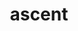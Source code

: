 ---
title: "ascent"
layout: cache
categories: [package, develop-2025-07-13]
meta: {"compilers": ["gcc@11.1.0", "gcc@11.4.0", "gcc@7.3.1", "gcc@7.5.0", "intel-oneapi-compilers@2025.1.0"], "num_specs": 10, "num_specs_by_stack": {"data-vis-sdk": 2, "e4s": 2, "e4s-neoverse-v2": 2, "e4s-oneapi": 1, "radiuss": 1, "radiuss-aws": 1, "radiuss-aws-aarch64": 1, "root": 10}, "oss": ["amzn2", "ubuntu18.04", "ubuntu20.04", "ubuntu22.04"], "platforms": ["linux"], "stacks": ["data-vis-sdk", "e4s", "e4s-neoverse-v2", "e4s-oneapi", "radiuss", "radiuss-aws", "radiuss-aws-aarch64", "root"], "targets": ["aarch64", "neoverse_v2", "x86_64_v3"], "versions": ["0.9.3"]}
spec_details: [{"compiler": "gcc@11.4.0", "hash": "2m7hiwagmbvm24yukeohx5ylzyjdsyoz", "os": "ubuntu22.04", "platform": "linux", "size": "-", "stacks": ["e4s", "root"], "target": "x86_64_v3", "variants": ["+adios2", "~babelflow", "+blt_find_mpi", "build_system=cmake", "build_type=Release", "~caliper", "commit=e69d6ec77938846caae8fea7ed988b1151ac9b81", "~cuda", "~doc", "+dray", "+fides", "~fortran", "generator=make", "~ipo", "~mfem", "+mpi", "~occa", "+openmp", "+python", "+raja", "~rocm", "+serial", "+shared", "~test", "+umpire", "+vtkh"], "versions": ["0.9.3"]}, {"compiler": "intel-oneapi-compilers@2025.1.0", "hash": "2xlrzfpixdrch2bkrjuokjvcbyqukers", "os": "ubuntu22.04", "platform": "linux", "size": "-", "stacks": ["e4s-oneapi", "root"], "target": "x86_64_v3", "variants": ["~adios2", "~babelflow", "+blt_find_mpi", "build_system=cmake", "build_type=Release", "~caliper", "commit=e69d6ec77938846caae8fea7ed988b1151ac9b81", "~cuda", "~doc", "~dray", "~fides", "+fortran", "generator=make", "~ipo", "~mfem", "+mpi", "~occa", "+openmp", "patches:=0dc417d", "~python", "+raja", "~rocm", "+serial", "+shared", "+test", "+umpire", "+vtkh"], "versions": ["0.9.3"]}, {"compiler": "gcc@11.4.0", "hash": "5vdphim5aiat5t3hq3rfessjwrs2ykrl", "os": "ubuntu22.04", "platform": "linux", "size": "-", "stacks": ["e4s", "root"], "target": "x86_64_v3", "variants": ["~adios2", "~babelflow", "+blt_find_mpi", "build_system=cmake", "build_type=Release", "~caliper", "commit=e69d6ec77938846caae8fea7ed988b1151ac9b81", "~cuda", "~doc", "~dray", "~fides", "+fortran", "generator=make", "~ipo", "~mfem", "+mpi", "~occa", "+openmp", "~python", "+raja", "~rocm", "+serial", "+shared", "+test", "+umpire", "+vtkh"], "versions": ["0.9.3"]}, {"compiler": "gcc@11.4.0", "hash": "hbahbg7pfh22izu3tyg5of5fi6b5urpz", "os": "ubuntu22.04", "platform": "linux", "size": "-", "stacks": ["e4s-neoverse-v2", "root"], "target": "neoverse_v2", "variants": ["+adios2", "~babelflow", "+blt_find_mpi", "build_system=cmake", "build_type=Release", "~caliper", "commit=e69d6ec77938846caae8fea7ed988b1151ac9b81", "~cuda", "~doc", "+dray", "+fides", "~fortran", "generator=make", "~ipo", "~mfem", "+mpi", "~occa", "+openmp", "+python", "+raja", "~rocm", "+serial", "+shared", "~test", "+umpire", "+vtkh"], "versions": ["0.9.3"]}, {"compiler": "gcc@11.4.0", "hash": "nkpxotc2jdgn6zgdcqx4je3oewun6xb5", "os": "ubuntu22.04", "platform": "linux", "size": "-", "stacks": ["e4s-neoverse-v2", "root"], "target": "neoverse_v2", "variants": ["~adios2", "~babelflow", "+blt_find_mpi", "build_system=cmake", "build_type=Release", "~caliper", "commit=e69d6ec77938846caae8fea7ed988b1151ac9b81", "~cuda", "~doc", "~dray", "~fides", "+fortran", "generator=make", "~ipo", "~mfem", "+mpi", "~occa", "+openmp", "~python", "+raja", "~rocm", "+serial", "+shared", "+test", "+umpire", "+vtkh"], "versions": ["0.9.3"]}, {"compiler": "gcc@7.5.0", "hash": "ozqup7332ojidzm65cpjnjsqypirkww2", "os": "ubuntu18.04", "platform": "linux", "size": "-", "stacks": ["radiuss", "root"], "target": "x86_64_v3", "variants": ["~adios2", "~babelflow", "+blt_find_mpi", "build_system=cmake", "build_type=Release", "~caliper", "commit=e69d6ec77938846caae8fea7ed988b1151ac9b81", "~cuda", "~doc", "~dray", "~fides", "+fortran", "generator=make", "~ipo", "~mfem", "+mpi", "~occa", "+openmp", "~python", "+raja", "~rocm", "+serial", "+shared", "+test", "+umpire", "+vtkh"], "versions": ["0.9.3"]}, {"compiler": "gcc@11.1.0", "hash": "qsm3hvqqy4ufy4s4qqbcdjygdvjwpe6i", "os": "ubuntu20.04", "platform": "linux", "size": "-", "stacks": ["data-vis-sdk", "root"], "target": "x86_64_v3", "variants": ["+adios2", "~babelflow", "+blt_find_mpi", "build_system=cmake", "build_type=Release", "~caliper", "commit=e69d6ec77938846caae8fea7ed988b1151ac9b81", "~cuda", "~doc", "+dray", "+fides", "~fortran", "generator=make", "~ipo", "~mfem", "+mpi", "~occa", "+openmp", "+python", "+raja", "~rocm", "+serial", "+shared", "~test", "+umpire", "+vtkh"], "versions": ["0.9.3"]}, {"compiler": "gcc@7.3.1", "hash": "r7pwiz4ubfbr5lml6uahqb2f5o4ixh2x", "os": "amzn2", "platform": "linux", "size": "-", "stacks": ["radiuss-aws-aarch64", "root"], "target": "aarch64", "variants": ["~adios2", "~babelflow", "+blt_find_mpi", "build_system=cmake", "build_type=Release", "~caliper", "commit=e69d6ec77938846caae8fea7ed988b1151ac9b81", "~cuda", "~doc", "~dray", "~fides", "+fortran", "generator=make", "~ipo", "~mfem", "+mpi", "~occa", "+openmp", "~python", "+raja", "~rocm", "+serial", "+shared", "+test", "+umpire", "+vtkh"], "versions": ["0.9.3"]}, {"compiler": "gcc@7.3.1", "hash": "rh32dy6rmqzoatljf6fyajdkahfuvo5f", "os": "amzn2", "platform": "linux", "size": "-", "stacks": ["radiuss-aws", "root"], "target": "x86_64_v3", "variants": ["~adios2", "~babelflow", "+blt_find_mpi", "build_system=cmake", "build_type=Release", "~caliper", "commit=e69d6ec77938846caae8fea7ed988b1151ac9b81", "~cuda", "~doc", "~dray", "~fides", "+fortran", "generator=make", "~ipo", "~mfem", "+mpi", "~occa", "+openmp", "~python", "+raja", "~rocm", "+serial", "+shared", "+test", "+umpire", "+vtkh"], "versions": ["0.9.3"]}, {"compiler": "gcc@11.1.0", "hash": "s3pcl7oox6xpljoivju7veddyqqc5j7q", "os": "ubuntu20.04", "platform": "linux", "size": "-", "stacks": ["data-vis-sdk", "root"], "target": "x86_64_v3", "variants": ["+adios2", "~babelflow", "+blt_find_mpi", "build_system=cmake", "build_type=Release", "~caliper", "commit=e69d6ec77938846caae8fea7ed988b1151ac9b81", "~cuda", "~doc", "+dray", "+fides", "~fortran", "generator=make", "~ipo", "~mfem", "+mpi", "~occa", "+openmp", "+python", "+raja", "~rocm", "+serial", "+shared", "~test", "+umpire", "+vtkh"], "versions": ["0.9.3"]}]
---